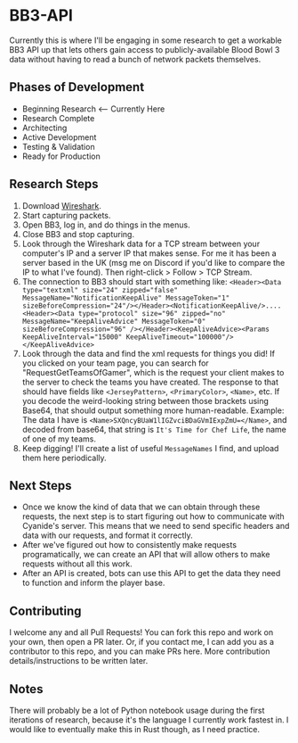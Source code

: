 # BB3-API

Currently this is where I'll be engaging in some research to get a workable BB3 API up that lets others gain access to publicly-available Blood Bowl 3 data without having to read a bunch of network packets themselves. 

## Phases of Development
- Beginning Research <-- Currently Here
- Research Complete
- Architecting
- Active Development
- Testing & Validation
- Ready for Production

## Research Steps
1. Download [Wireshark](www.wireshark.org).
2. Start capturing packets.
3. Open BB3, log in, and do things in the menus.
4. Close BB3 and stop capturing.
5. Look through the Wireshark data for a TCP stream between your computer's IP and a server IP that makes sense. For me it has been a server based in the UK (msg me on Discord if you'd like to compare the IP to what I've found). Then right-click > Follow > TCP Stream.
6. The connection to BB3 should start with something like:
```<Header><Data type="textxml" size="24" zipped="false" MessageName="NotificationKeepAlive" MessageToken="1" sizeBeforeCompression="24"/></Header><NotificationKeepAlive/>....<Header><Data type="protocol" size="96" zipped="no" MessageName="KeepAliveAdvice" MessageToken="0" sizeBeforeCompression="96" /></Header><KeepAliveAdvice><Params KeepAliveInterval="15000" KeepAliveTimeout="100000"/></KeepAliveAdvice>```
7. Look through the data and find the xml requests for things you did! If you clicked on your team page, you can search for "RequestGetTeamsOfGamer", which is the request your client makes to the server to check the teams you have created. The response to that should have fields like `<JerseyPattern>`, `<PrimaryColor>`, `<Name>`, etc. If you decode the weird-looking string between those brackets using Base64, that should output something more human-readable. Example: The data I have is `<Name>SXQncyBUaW1lIGZvciBDaGVmIExpZmU=</Name>`, and decoded from base64, that string is `It's Time for Chef Life`, the name of one of my teams.
8. Keep digging! I'll create a list of useful `MessageNames` I find, and upload them here periodically. 

## Next Steps
* Once we know the kind of data that we can obtain through these requests, the next step is to start figuring out how to communicate with Cyanide's server. This means that we need to send specific headers and data with our requests, and format it correctly. 
* After we've figured out how to consistently make requests programatically, we can create an API that will allow others to make requests without all this work. 
* After an API is created, bots can use this API to get the data they need to function and inform the player base.

## Contributing
I welcome any and all Pull Requests! You can fork this repo and work on your own, then open a PR later. Or, if you contact me, I can add you as a contributor to this repo, and you can make PRs here. More contribution details/instructions to be written later.

## Notes
There will probably be a lot of Python notebook usage during the first iterations of research, because it's the language I currently work fastest in. I would like to eventually make this in Rust though, as I need practice.
